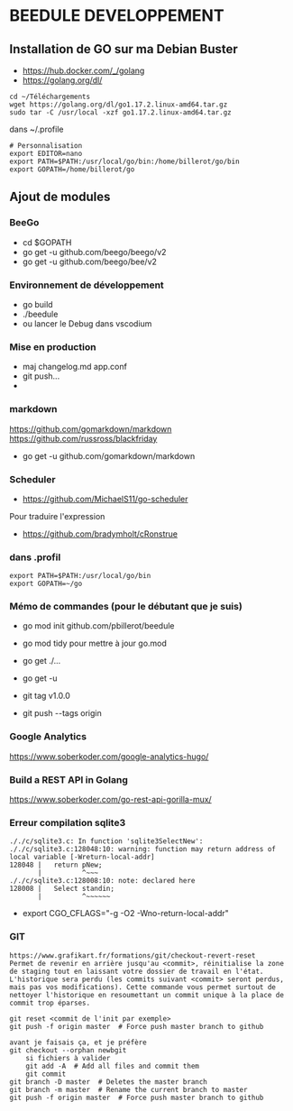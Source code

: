 # BEEDULE DEVELOPPEMENT

## Installation de GO sur ma Debian Buster
- https://hub.docker.com/_/golang
- https://golang.org/dl/
```console
cd ~/Téléchargements
wget https://golang.org/dl/go1.17.2.linux-amd64.tar.gz
sudo tar -C /usr/local -xzf go1.17.2.linux-amd64.tar.gz
```
dans ~/.profile
```
# Personnalisation
export EDITOR=nano
export PATH=$PATH:/usr/local/go/bin:/home/billerot/go/bin
export GOPATH=/home/billerot/go
```
## Ajout de modules

### BeeGo
- cd $GOPATH
- go get -u github.com/beego/beego/v2
- go get -u github.com/beego/bee/v2

### Environnement de développement
- go build
- ./beedule
- ou lancer le Debug dans vscodium

### Mise en production
- maj changelog.md app.conf
- git push...
-

### markdown
https://github.com/gomarkdown/markdown
https://github.com/russross/blackfriday
- go get -u github.com/gomarkdown/markdown

### Scheduler
- https://github.com/MichaelS11/go-scheduler

Pour traduire l'expression
- https://github.com/bradymholt/cRonstrue

### dans .profil
```console
export PATH=$PATH:/usr/local/go/bin
export GOPATH=~/go
```

### Mémo de commandes (pour le débutant que je suis)
- go mod init github.com/pbillerot/beedule
- go mod tidy pour mettre à jour go.mod
- go get ./...
- go get -u

 - git tag v1.0.0
 - git push --tags origin

### Google Analytics
https://www.soberkoder.com/google-analytics-hugo/

### Build a REST API in Golang
https://www.soberkoder.com/go-rest-api-gorilla-mux/

### Erreur compilation sqlite3
```
././c/sqlite3.c: In function 'sqlite3SelectNew':
././c/sqlite3.c:128048:10: warning: function may return address of local variable [-Wreturn-local-addr]
128048 |   return pNew;
       |          ^~~~
././c/sqlite3.c:128008:10: note: declared here
128008 |   Select standin;
       |          ^~~~~~~
```
- export CGO_CFLAGS="-g -O2 -Wno-return-local-addr"

### GIT
``` Retour à un checkout particulier ou effacement de l'historique
https://www.grafikart.fr/formations/git/checkout-revert-reset
Permet de revenir en arrière jusqu'au <commit>, réinitialise la zone de staging tout en laissant votre dossier de travail en l'état. L'historique sera perdu (les commits suivant <commit> seront perdus, mais pas vos modifications). Cette commande vous permet surtout de nettoyer l'historique en resoumettant un commit unique à la place de commit trop éparses.

git reset <commit de l'init par exemple>
git push -f origin master  # Force push master branch to github

avant je faisais ça, et je préfère
git checkout --orphan newbgit
	si fichiers à valider
	git add -A  # Add all files and commit them
	git commit
git branch -D master  # Deletes the master branch
git branch -m master  # Rename the current branch to master
git push -f origin master  # Force push master branch to github
```
